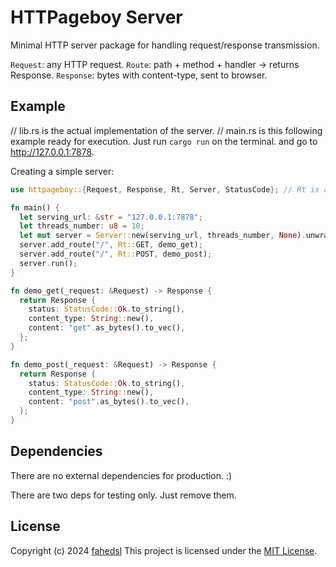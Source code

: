 # HTTPageboy Server

Minimal HTTP server package for handling request/response transmission.

`Request`: any HTTP request.
`Route`: path + method + handler → returns Response.
`Response`: bytes with content-type, sent to browser.


## Example
// lib.rs is the actual implementation of the server.
// main.rs is this following example ready for execution. Just run `cargo run` on the terminal. and go to http://127.0.0.1:7878.

Creating a simple server:

```rust
use httpageboy::{Request, Response, Rt, Server, StatusCode}; // Rt is alias for ResponseType

fn main() {
  let serving_url: &str = "127.0.0.1:7878";
  let threads_number: u8 = 10;
  let mut server = Server::new(serving_url, threads_number, None).unwrap();
  server.add_route("/", Rt::GET, demo_get);
  server.add_route("/", Rt::POST, demo_post);
  server.run();
}

fn demo_get(_request: &Request) -> Response {
  return Response {
    status: StatusCode::Ok.to_string(),
    content_type: String::new(),
    content: "get".as_bytes().to_vec(),
  };
}

fn demo_post(_request: &Request) -> Response {
  return Response {
    status: StatusCode::Ok.to_string(),
    content_type: String::new(),
    content: "post".as_bytes().to_vec(),
  };
}
```

## Dependencies

There are no external dependencies for production. :)

There are two deps for testing only. Just remove them.

## License

Copyright (c) 2024 [fahedsl](https://gitlab.com/fahedsl)
This project is licensed under the [MIT License](https://opensource.org/licenses/MIT).
